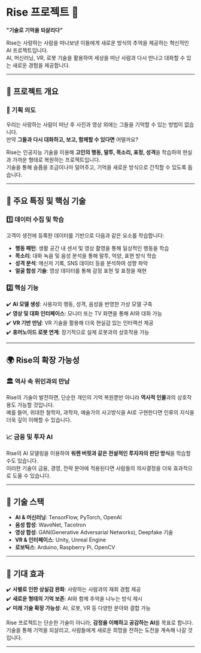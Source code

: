 # Rise 프로젝트 🚀  

**"기술로 기억을 되살리다"**  

Rise는 사랑하는 사람을 떠나보낸 이들에게 새로운 방식의 추억을 제공하는 혁신적인 AI 프로젝트입니다.  
AI, 머신러닝, VR, 로봇 기술을 활용하여 세상을 떠난 사람과 다시 만나고 대화할 수 있는 새로운 경험을 제공합니다.  

---

## 📌 프로젝트 개요  

### 🔹 기획 의도  
우리는 사랑하는 사람이 떠난 후 사진과 영상 외에는 그들을 기억할 수 있는 방법이 없습니다.  
만약 **그들과 다시 대화하고, 보고, 함께할 수 있다면** 어떨까요?  

Rise는 인공지능 기술을 이용해 **고인의 행동, 말투, 목소리, 표정, 성격**을 학습하여 현실과 가까운 형태로 복원하는 프로젝트입니다.  
기술을 통해 슬픔을 조금이나마 덜어주고, 기억을 새로운 방식으로 간직할 수 있도록 돕습니다.  

---

## 🔑 주요 특징 및 핵심 기술  

### 1️⃣ 데이터 수집 및 학습  
고객이 생전에 등록한 데이터를 기반으로 다음과 같은 요소를 학습합니다:  

- **행동 패턴**: 생활 공간 내 센서 및 영상 촬영을 통해 일상적인 행동을 학습  
- **목소리**: 대화 녹음 및 음성 분석을 통해 말투, 억양, 표현 방식 학습  
- **성격 분석**: 메신저 기록, SNS 데이터 등을 분석하여 성향 파악  
- **얼굴 합성 기술**: 영상 데이터를 통해 감정 표현 및 표정을 재현  

### 2️⃣ 핵심 기능  
✔️ **AI 모델 생성**: 사용자의 행동, 성격, 음성을 반영한 가상 모델 구축  
✔️ **영상 및 대화 인터페이스**: 모니터 또는 TV 화면을 통해 AI와 대화 가능  
✔️ **VR 기반 만남**: VR 기술을 활용해 더욱 현실감 있는 인터랙션 제공  
✔️ **휴머노이드 로봇 연계**: 장기적으로 실제 로봇과의 상호작용 가능  

---

## 🌍 Rise의 확장 가능성  

### 🏛️ 역사 속 위인과의 만남  
Rise의 기술이 발전하면, 단순한 개인의 기억 복원뿐만 아니라 **역사적 인물**과의 상호작용도 가능할 것입니다.  
예를 들어, 위대한 철학자, 과학자, 예술가의 사고방식을 AI로 구현한다면 인류의 지식을 더욱 깊이 이해할 수 있습니다.  

### 📈 금융 및 투자 AI  
Rise의 AI 모델링을 이용하여 **워렌 버핏과 같은 전설적인 투자자의 판단 방식**을 학습할 수도 있습니다.  
이러한 기술이 금융, 경영, 전략 분야에 적용된다면 사람들의 의사결정을 더욱 효과적으로 도울 수 있습니다.  

---

## 🔧 기술 스택  

- **AI & 머신러닝**: TensorFlow, PyTorch, OpenAI  
- **음성 합성**: WaveNet, Tacotron  
- **영상 합성**: GAN(Generative Adversarial Networks), Deepfake 기술  
- **VR & 인터페이스**: Unity, Unreal Engine  
- **로보틱스**: Arduino, Raspberry Pi, OpenCV  

---

## 🚀 기대 효과  

✔️ **사별로 인한 상실감 완화**: 사랑하는 사람과의 재회 경험 제공  
✔️ **새로운 형태의 기억 보존**: AI와 함께 추억을 나누는 방식 제시  
✔️ **미래 기술 확장 가능성**: AI, 로봇, VR 등 다양한 분야와 결합 가능  

Rise 프로젝트는 단순한 기술이 아니라, **감정을 이해하고 공감하는 AI**를 목표로 합니다.  
기술을 통해 기억을 되살리고, 사람들에게 새로운 희망을 전하는 도전을 계속해 나갈 것입니다.  

---
